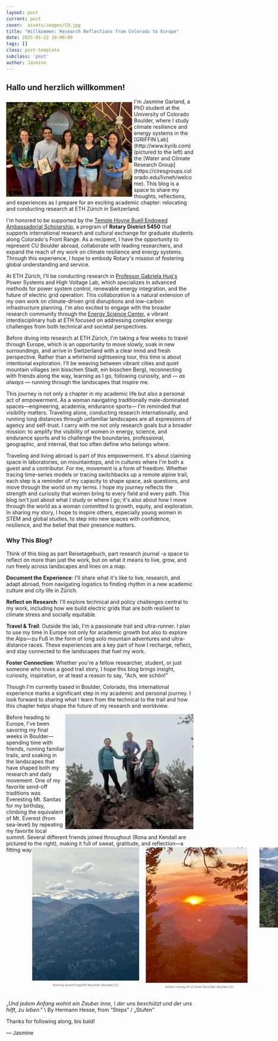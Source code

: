```yaml
---
layout: post
current: post
cover:  assets/images/CO.jpg
title: "Willkommen: Research Reflections from Colorado to Europe"
date: 2025-05-22 10:00:00
tags: []
class: post-template
subclass: 'post'
author: Jasmine
---
```


## Hallo und herzlich willkommen!


<img src="assets/images/griffin.jpg" alt="Sanitas with Friends" style="float: left; margin: 10px 5px 0px 0px; width: 339px;"> 
I'm Jasmine Garland, a PhD student at the University of Colorado Boulder, where I study climate resilience and energy systems in the [GRIFFIN Lab](http://www.kyrib.com) (pictured to the left) and the [Water and Climate Research Group](https://ciresgroups.colorado.edu/livneh/welcome). This blog is a space to share my thoughts, reflections, and experiences as I prepare for an exciting academic chapter: relocating and conducting research at ETH Zürich in Switzerland.

I'm honored to be supported by the [Temple Hoyne Buell Endowed Ambassadorial Scholarship](https://rotary5450.org/sitepage/temple-buell-scholarship), a program of **Rotary District 5450** that supports international research and cultural exchange for graduate students along Colorado's Front Range. As a recipient, I have the opportunity to represent CU Boulder abroad, collaborate with leading researchers, and expand the reach of my work on climate resilience and energy systems. Through this experience, I hope to embody Rotary's mission of fostering global understanding and service. 

At ETH Zürich, I'll be conducting research in [Professor Gabriela Hug's](https://psl.ee.ethz.ch/people/person-detail.OTE2MDE=.TGlzdC8yNTEyLC0xNTM3NjU3MDcy.html) Power Systems and High Voltage Lab, which specializes in advanced methods for power system control, renewable energy integration, and the future of electric grid operation. This collaboration is a natural extension of my own work on climate-driven grid disruptions and low-carbon infrastructure planning. I'm also excited to engage with the broader research community through the [Energy Science Center](https://esc.ethz.ch/), a vibrant interdisciplinary hub at ETH focused on addressing complex energy challenges from both technical and societal perspectives.

Before diving into research at ETH Zürich, I'm taking a few weeks to travel through Europe, which is an opportunity to move slowly, soak in new surroundings, and arrive in Switzerland with a clear mind and fresh perspective. Rather than a whirlwind sightseeing tour, this time is about intentional exploration. I'll be weaving between vibrant cities and quiet mountain villages (ein bisschen Stadt, ein bisschen Berg), reconnecting with friends along the way, learning as I go, following curiosity, and — _as always_ — running through the landscapes that inspire me.

This journey is not only a chapter in my academic life but also a personal act of empowerment. As a woman navigating traditionally male-dominated spaces—engineering, academia, endurance sports— I'm reminded that visibility matters. Traveling alone, conducting research internationally, and running long distances through unfamiliar landscapes are all expressions of agency and self-trust. I carry with me not only research goals but a broader mission: to amplify the visibility of women in energy, science, and endurance sports and to challenge the boundaries, professional, geographic, and internal, that too often define who belongs where.

Traveling and living abroad is part of this empowerment. It's about claiming space in laboratories, on mountaintops, and in cultures where I'm both a guest and a contributor. For me, movement is a form of freedom. Whether tracing time-series models or tracing switchbacks up a remote alpine trail, each step is a reminder of my capacity to shape space, ask questions, and move through the world on my terms. I hope my journey reflects the strength and curiosity that women bring to every field and every path. This blog isn't just about what I study or where I go; it's also about how I move through the world as a woman committed to growth, equity, and exploration. In sharing my story, I hope to inspire others, especially young women in STEM and global studies, to step into new spaces with confidence, resilience, and the belief that their presence matters.

### Why This Blog?

Think of this blog as part Reisetagebuch, part research journal -a space to reflect on more than just the work, but on what it means to live, grow, and run freely across landscapes and lines on a map.

**Document the Experience**: I'll share what it's like to live, research, and adapt abroad, from navigating logistics to finding rhythm in a new academic culture and city life in Zürich.

**Reflect on Research**: I'll explore technical and policy challenges central to my work, including how we build electric grids that are both resilient to climate stress and socially equitable.

**Travel & Trail**: Outside the lab, I'm a passionate trail and ultra-runner. I plan to use my time in Europe not only for academic growth but also to explore the Alps—zu Fuß in the form of long solo mountain adventures and ultra-distance races. These experiences are a key part of how I recharge, reflect, and stay connected to the landscapes that fuel my work.

**Foster Connection**: Whether you're a fellow researcher, student, or just someone who loves a good trail story, I hope this blog brings insight, curiosity, inspiration, or at least a reason to say, "Ach, wie schön!"

Though I'm currently based in Boulder, Colorado, this international experience marks a significant step in my academic and personal journey. I look forward to sharing what I learn from the technical to the trail and how this chapter helps shape the future of my research and worldview.


<img src=" assets/images/sanita.jpg" alt=" Sanitas with Friends" style=" float: right; margin: 0px 0px 0px 0px; width: 345px;"> Before heading to Europe, I've been savoring my final weeks in Boulder—spending time with friends, running familiar trails, and soaking in the landscapes that have shaped both my research and daily movement. One of my favorite send-off traditions was Everesting Mt. Sanitas for my birthday, climbing the equivalent of Mt. Everest (from sea-level) by repeating my favorite local summit. Several different friends joined throughout (Rona and Kendall are pictured to the right), making it full of sweat, gratitude, and reflection—a fitting way to mark both an ending and a beginning.
<div style="display: flex; justify-content: space-between; margin: -29px 0px 30px 70px; width: 500%; max-width: 900px;">
  <!-- First image with caption -->
  <figure style="margin: 0; line-height: 1.2; width: 32%;">
    <img src="assets/images/BOULDER.jpeg" alt="Cat" style="width: 100%; margin-bottom: 2px;">
    <figcaption style="font-size: 0.55em; text-align: center; color: #666; margin-top: 2px;">
 Running around Flagstaff Mountain (Boulder,CO)
    </figcaption>
  </figure>

 <!-- Second image with caption -->
  <figure style="margin: 0; line-height: 1.2; width: 32%;">
    <img src="assets/images/IMG_3560.jpg" alt="Grand Canyon" style="width: 95%; margin-bottom: 2px;">
    <figcaption style="font-size: 0.55em; text-align: center; color: #666; margin-top: 2px;">
 Sunset coming off of Green Mountain (Boulder,CO)
    </figcaption>
  </figure>
  
 <!-- Third image with caption -->
  <figure style="margin: 0; line-height: 1.2; width: 32%;">
    <img src="assets/images/redrock.JPG" alt="Highlands" style="width: 100%; margin-bottom: 2px;">
    <figcaption style="font-size: 0.55em; text-align: center; color: #666; margin-top: 2px;">
 Backyard trails the past few years (Boulder,CO)
    </figcaption>
  </figure>
</div>

„_Und jedem Anfang wohnt ein Zauber inne, \\
der uns beschützt und der uns hilft, zu leben_.” \\
By Hermann Hesse, from “Steps” / „Stufen"

Thanks for following along, bis bald!

— Jasmine



